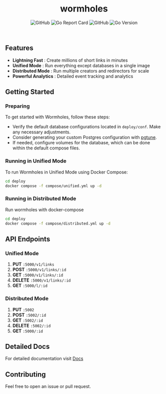 <h1 align="center">wormholes</h1>
<p align='center'>
  <img alt="GitHub" src="https://img.shields.io/github/actions/workflow/status/noquark/wormholes/docker.yml?logo=github&style=flat-square" />
  <img alt="Go Report Card" src="https://img.shields.io/badge/go%20report-A-green.svg?style=flat-square&logo=go&logoColor=white" />
  <img alt="GitHub" src="https://img.shields.io/github/license/noquark/wormholes?logo=gnu&style=flat-square" />
  <img alt="Go Version" src="https://img.shields.io/github/go-mod/go-version/noquark/wormholes?logo=go&logoColor=white&style=flat-square" />
</p>
<br />

## Features

- **Lightning Fast** : Create millions of short links in minutes
- **Unified Mode** : Run everything except databases in a single image
- **Distributed Mode** : Run multiple creators and redirectors for scale
- **Powerful Analytics** : Detailed event tracking and analytics

## Getting Started

### Preparing

To get started with Wormholes, follow these steps:

- Verify the default database configurations located in `deploy/conf`. Make any necessary adjustments.
- Consider generating your custom Postgres configuration with [pgtune](https://pgtune.leopard.in.ua/#/).
- If needed, configure volumes for the database, which can be done within the default compose files.

### Running in Unified Mode

To run Wormholes in Unified Mode using Docker Compose:

```sh
cd deploy
docker compose -f compose/unified.yml up -d
```

### Running in Distributed Mode

Run wormholes with docker-compose

```sh
cd deploy
docker compose -f compose/distributed.yml up -d
```

## API Endpoints

### Unified Mode

1. **PUT** `:5000/v1/links`
2. **POST** `:5000/v1/links/:id`
3. **GET** `:5000/v1/links/:id`
4. **DELETE** `:5000/v1/links/:id`
5. **GET** `:5000/l/:id`

### Distributed Mode

1. **PUT** `:5002`
2. **POST** `:5002/:id`
3. **GET** `:5002/:id`
4. **DELETE** `:5002/:id`
5. **GET** `:5000/:id`

## Detailed Docs

For detailed documentation visit [Docs](https://noquark.com/docs/wormholes)

## Contributing

Feel free to open an issue or pull request.
